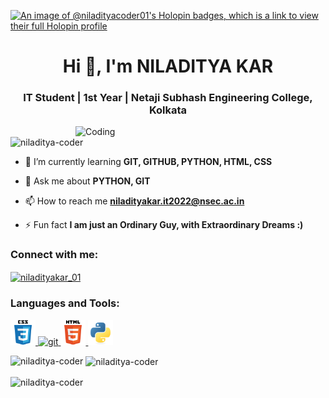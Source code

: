 [![An image of @niladityacoder01's Holopin badges, which is a link to view their full Holopin profile](https://holopin.me/niladityacoder01)](https://holopin.io/@niladityacoder01)
<h1 align="center">Hi 👋, I'm NILADITYA KAR</h1>
<h3 align="center">IT Student | 1st Year | Netaji Subhash Engineering College, Kolkata</h3>
<img align="right" alt="Coding" width="400" src="https://cdn.dribbble.com/users/1059583/screenshots/4171367/coding-freak.gif">

<p align="left"> <img src="https://komarev.com/ghpvc/?username=niladitya-coder&label=Profile%20views&color=0e75b6&style=flat" alt="niladitya-coder" /> </p>

- 🌱 I’m currently learning **GIT, GITHUB, PYTHON, HTML, CSS**

- 💬 Ask me about **PYTHON, GIT**

- 📫 How to reach me **niladityakar.it2022@nsec.ac.in**

- ⚡ Fun fact **I am just an Ordinary Guy, with Extraordinary Dreams :)**

<h3 align="left">Connect with me:</h3>
<p align="left">
<a href="https://instagram.com/niladityakar_01" target="blank"><img align="center" src="https://raw.githubusercontent.com/rahuldkjain/github-profile-readme-generator/master/src/images/icons/Social/instagram.svg" alt="niladityakar_01" height="30" width="40" /></a>
</p>

<h3 align="left">Languages and Tools:</h3>
<p align="left"> <a href="https://www.w3schools.com/css/" target="_blank" rel="noreferrer"> <img src="https://raw.githubusercontent.com/devicons/devicon/master/icons/css3/css3-original-wordmark.svg" alt="css3" width="40" height="40"/> </a> <a href="https://git-scm.com/" target="_blank" rel="noreferrer"> <img src="https://www.vectorlogo.zone/logos/git-scm/git-scm-icon.svg" alt="git" width="40" height="40"/> </a> <a href="https://www.w3.org/html/" target="_blank" rel="noreferrer"> <img src="https://raw.githubusercontent.com/devicons/devicon/master/icons/html5/html5-original-wordmark.svg" alt="html5" width="40" height="40"/> </a> <a href="https://www.python.org" target="_blank" rel="noreferrer"> <img src="https://raw.githubusercontent.com/devicons/devicon/master/icons/python/python-original.svg" alt="python" width="40" height="40"/> </a> </p>

<p><img align="left" src="https://github-readme-stats.vercel.app/api/top-langs?username=niladitya-coder&show_icons=true&locale=en&layout=compact" alt="niladitya-coder" /></p>

<p>&nbsp;<img align="center" src="https://github-readme-stats.vercel.app/api?username=niladitya-coder&show_icons=true&locale=en" alt="niladitya-coder" /></p>

<p><img align="center" src="https://github-readme-streak-stats.herokuapp.com/?user=niladitya-coder&" alt="niladitya-coder" /></p>
